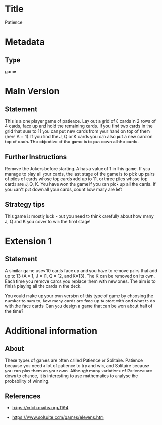 # Title

Patience

# Metadata

## Type

game

# Main Version

## Statement

This is a one player game of patience. Lay out a grid of 8 cards in 2 rows of 4 cards, face up and hold the remaining cards. If you find two cards in the grid that sum to 11 you can put new cards from your hand on top of them (here A = 1). If you find the J, Q or K cards you can also put a new card on top of each. The objective of the game is to put down all the cards. 

## Further Instructions

Remove the Jokers before starting. A has a value of 1 in this game. If you manage to play all your cards, the last stage of the game is to pick up pairs of piles of cards whose top cards add up to 11, or three piles whose top cards are J, Q, K. You have won the game if you can pick up all the cards. If you can't put down all your cards, count how many are left

## Strategy tips

This game is mostly luck - but you need to think carefully about how many J, Q and K you cover to win the final stage!

# Extension 1

## Statement

A similar game uses 10 cards face up and you have to remove pairs that add up to 13 (A = 1, J = 11, Q = 12, and K=13). The K can be removed on its own. Each time you remove cards you replace them with new ones. The aim is to finish playing all the cards in the deck. 

You could make up your own version of this type of game by choosing the number to sum to, how many cards are face up to start with and what to do with the face cards. Can you design a game that can be won about half of the time?

# Additional information

## About

These types of games are often called Patience or Solitaire. Patience because you need a lot of patience to try and win, and Solitaire because you can play them on your own. Although many variations of Patience are down to chance, it is interesting to use mathematics to analyse the probability of winning.

## References

* https://nrich.maths.org/1194

* https://www.solsuite.com/games/elevens.htm

